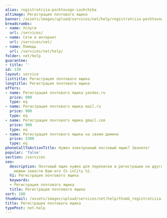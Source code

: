 ```yaml
---
alias: registratciia-pochtovogo-iashchika
altimage: Регистрация почтового ящика
banner: /assets/images/upload/services/net/help/registratciia-pochtovogo-iashchika.jpg
breadcrumbs:
- name: Услуги
  url: /services/
- name: Сети и интернет
  url: /services/net/
- name: Помощь
  url: /services/net/help/
folder: net/help
guarantee:
- title: ''
id: 139
layout: service
listtitle: Регистрация почтового ящика
longtitle: Регистрация почтового ящика
offers:
- name: Регистрация почтового ящика yandex.ru
  price: 900
  type: eq
- name: Регистрация почтового ящика mail.ru
  price: 900
  type: eq
- name: Регистрация почтового ящика gmail.com
  price: 900
  type: eq
- name: Регистрация почтового ящика на своем домене
  price: 3300
  type: eq
phoneCallToActionTitle: Нужен электронный постовый ящик? Звоните!
popular: 'false'
section: /services
seo:
  description: Почтовый ящик нужен для переписки и регистрации на других сайтах. Мы
    можем завести Вам его {% inCity %}.
  h1: Регистрация почтового ящика
  keywords:
  - Регистрация почтового ящика
  title: Регистрация почтового ящика
sort: 100
thumbnail: /assets/images/upload/services/net/help/thumb_registratciia-pochtovogo-iashchika.jpg
title: Регистрация почтового ящика
typePost: net-help
---
```

